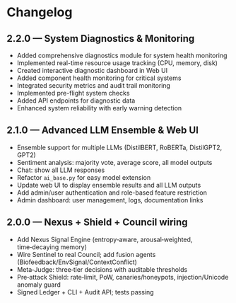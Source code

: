 # Changelog

## 2.2.0 — System Diagnostics & Monitoring
- Added comprehensive diagnostics module for system health monitoring
- Implemented real-time resource usage tracking (CPU, memory, disk)
- Created interactive diagnostic dashboard in Web UI
- Added component health monitoring for critical systems
- Integrated security metrics and audit trail monitoring 
- Implemented pre-flight system checks
- Added API endpoints for diagnostic data
- Enhanced system reliability with early warning detection

## 2.1.0 — Advanced LLM Ensemble & Web UI
- Ensemble support for multiple LLMs (DistilBERT, RoBERTa, DistilGPT2, GPT2)
- Sentiment analysis: majority vote, average score, all model outputs
- Chat: show all LLM responses
- Refactor `ai_base.py` for easy model extension
- Update web UI to display ensemble results and all LLM outputs
- Add admin/user authentication and role-based feature restriction
- Admin dashboard: user management, logs, documentation links

## 2.0.0 — Nexus + Shield + Council wiring
- Add Nexus Signal Engine (entropy‑aware, arousal‑weighted, time‑decaying memory)
- Wire Sentinel to real Council; add fusion agents (Biofeedback/EnvSignal/ContextConflict)
- Meta‑Judge: three‑tier decisions with auditable thresholds
- Pre‑attack Shield: rate‑limit, PoW, canaries/honeypots, injection/Unicode anomaly guard
- Signed Ledger + CLI + Audit API; tests passing
